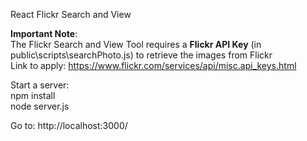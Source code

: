 React Flickr Search and View

<b>Important Note</b>:<br>
The Flickr Search and View Tool requires a <b>Flickr API Key</b> (in public\scripts\searchPhoto.js) to retrieve the images from Flickr<br>
Link to apply: https://www.flickr.com/services/api/misc.api_keys.html

Start a server:<br>
npm install<br>
node server.js

Go to: http://localhost:3000/
